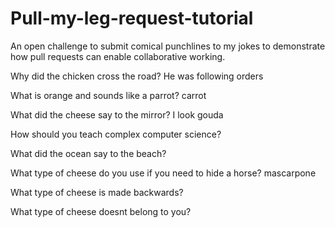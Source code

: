 # Pull-my-leg-request-tutorial
An open challenge to submit comical punchlines to my jokes to demonstrate how pull requests can enable collaborative working.

Why did the chicken cross the road? He was following orders

What is orange and sounds like a parrot? carrot

What did the cheese say to the mirror? I look gouda

How should you teach complex computer science? 

What did the ocean say to the beach? 

What type of cheese do you use if you need to hide a horse? mascarpone

What type of cheese is made backwards? 

What type of cheese doesnt belong to you? 
